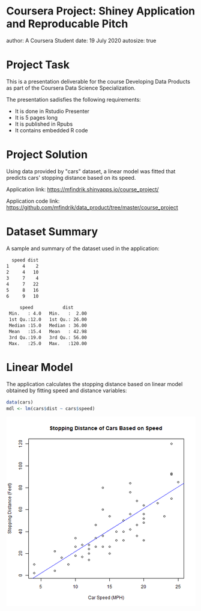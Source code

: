 Coursera Project: Shiney Application and Reproducable Pitch
========================================================
author: A Coursera Student
date:  19 July 2020
autosize: true

Project Task
========================================================

This is a presentation deliverable for the course Developing Data Products as part of the Coursera Data Science Specialization.

The presentation sadisfies the following requirements:
- It is done in Rstudio Presenter
- It is 5 pages long
- It is published in Rpubs
- It contains embedded R code

Project Solution
========================================================

Using data provided by "cars" dataset, a linear model was fitted that predicts cars' stopping distance based on its speed.

Application link:
https://mfindrik.shinyapps.io/course_project/

Application code link:
https://github.com/mfindrik/data_product/tree/master/course_project

Dataset Summary
========================================================

A sample and summary of the dataset used in the application:


```
  speed dist
1     4    2
2     4   10
3     7    4
4     7   22
5     8   16
6     9   10
```

```
     speed           dist       
 Min.   : 4.0   Min.   :  2.00  
 1st Qu.:12.0   1st Qu.: 26.00  
 Median :15.0   Median : 36.00  
 Mean   :15.4   Mean   : 42.98  
 3rd Qu.:19.0   3rd Qu.: 56.00  
 Max.   :25.0   Max.   :120.00  
```


Linear Model
========================================================

The application calculates the stopping distance based on linear model obtained by fitting speed and distance variables:


```r
data(cars)
mdl <- lm(cars$dist ~ cars$speed)
```

![plot of chunk unnamed-chunk-3](project_presentation-figure/unnamed-chunk-3-1.png)
